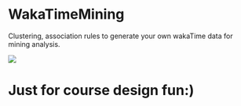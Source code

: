 # WakaTimeMining
Clustering, association rules to generate your own wakaTime data for mining analysis.

![](https://gitee.com/bokket/Picgo/raw/master/Overall.png)
# Just for course design fun:)